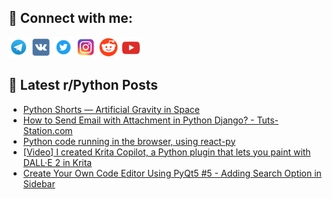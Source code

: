 ## 🔎 Connect with me:
[<img src="https://github.com/bullbesh/bullbesh/blob/main/images/Telegram.png" width="32" height="32" />](https://t.me/bullbesh)
[<img src="https://github.com/bullbesh/bullbesh/blob/main/images/VK.png" width="32" height="32" />](https://vk.com/bullbesh)
[<img src="https://github.com/bullbesh/bullbesh/blob/main/images/Twitter.png" width="32" height="32" />](https://twitter.com/bullbesh1)
[<img src="https://github.com/bullbesh/bullbesh/blob/main/images/Instagram.png" width="32" height="32" />](https://www.instagram.com/bullbesh)
[<img src="https://github.com/bullbesh/bullbesh/blob/main/images/Reddit.png" width="32" height="32" />](https://www.reddit.com/user/bullbesh)
[<img src="https://github.com/bullbesh/bullbesh/blob/main/images/YouTube.png" width="32" height="32" />](https://www.youtube.com/channel/UCtfjRs6uzgq5mfm8S06WTcg)

## 📕 Latest r/Python Posts
<!-- BLOG-POST-LIST:START -->
- [Python Shorts — Artificial Gravity in Space](https://www.reddit.com/r/Python/comments/wk0oaq/python_shorts_artificial_gravity_in_space/)
- [How to Send Email with Attachment in Python Django? - Tuts-Station.com](https://www.reddit.com/r/Python/comments/wjzczh/how_to_send_email_with_attachment_in_python/)
- [Python code running in the browser, using react-py](https://www.reddit.com/r/Python/comments/wjz4vp/python_code_running_in_the_browser_using_reactpy/)
- [[Video] I created Krita Copilot, a Python plugin that lets you paint with DALL·E 2 in Krita](https://www.reddit.com/r/Python/comments/wjyol9/video_i_created_krita_copilot_a_python_plugin/)
- [Create Your Own Code Editor Using PyQt5 #5 - Adding Search Option in Sidebar](https://www.reddit.com/r/Python/comments/wjyk97/create_your_own_code_editor_using_pyqt5_5_adding/)
<!-- BLOG-POST-LIST:END -->
